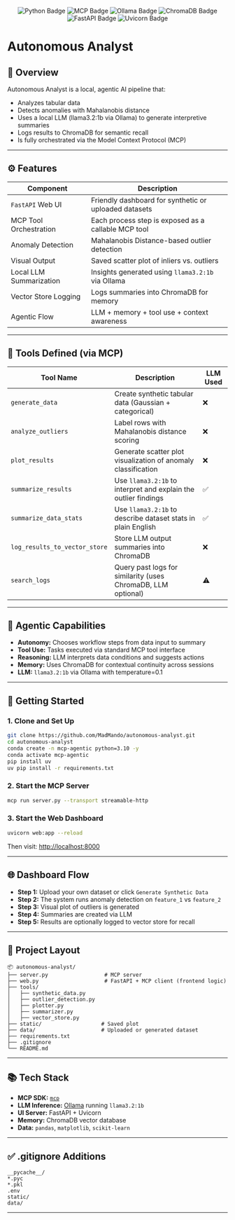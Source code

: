 <p align="center">
  <img src="https://img.shields.io/badge/Python-3.12-blue?logo=python" alt="Python Badge"/>
  <img src="https://img.shields.io/badge/MCP-Model_Context_Protocol-purple" alt="MCP Badge"/>
  <img src="https://img.shields.io/badge/Ollama-LLM-green" alt="Ollama Badge"/>
  <img src="https://img.shields.io/badge/ChromaDB-VectorDB-orange" alt="ChromaDB Badge"/>
  <img src="https://img.shields.io/badge/FastAPI-Web_UI-teal" alt="FastAPI Badge"/>
  <img src="https://img.shields.io/badge/Uvicorn-ASGI_Server-black" alt="Uvicorn Badge"/>
</p>

# Autonomous Analyst

## 🧠 Overview
Autonomous Analyst is a local, agentic AI pipeline that:
- Analyzes tabular data
- Detects anomalies with Mahalanobis distance
- Uses a local LLM (llama3.2:1b via Ollama) to generate interpretive summaries
- Logs results to ChromaDB for semantic recall
- Is fully orchestrated via the Model Context Protocol (MCP)

---

## ⚙️ Features
| Component                       | Description                                                                                  |
|--------------------------------|----------------------------------------------------------------------------------------------|
| `FastAPI` Web UI               | Friendly dashboard for synthetic or uploaded datasets                                        |
| MCP Tool Orchestration         | Each process step is exposed as a callable MCP tool                                          |
| Anomaly Detection              | Mahalanobis Distance-based outlier detection                                                 |
| Visual Output                  | Saved scatter plot of inliers vs. outliers                                                   |
| Local LLM Summarization       | Insights generated using `llama3.2:1b` via Ollama                                             |
| Vector Store Logging           | Logs summaries into ChromaDB for memory                                                      |
| Agentic Flow                   | LLM + memory + tool use + context awareness                                                  |

---

## 🧪 Tools Defined (via MCP)
| Tool Name                     | Description                                                                                    | LLM Used |
|------------------------------|------------------------------------------------------------------------------------------------|----------|
| `generate_data`              | Create synthetic tabular data (Gaussian + categorical)                                         | ❌        |
| `analyze_outliers`           | Label rows with Mahalanobis distance scoring                                                  | ❌        |
| `plot_results`               | Generate scatter plot visualization of anomaly classification                                | ❌        |
| `summarize_results`          | Use `llama3.2:1b` to interpret and explain the outlier findings                               | ✅        |
| `summarize_data_stats`       | Use `llama3.2:1b` to describe dataset stats in plain English                                 | ✅        |
| `log_results_to_vector_store`| Store LLM output summaries into ChromaDB                                                      | ❌        |
| `search_logs`                | Query past logs for similarity (uses ChromaDB, LLM optional)                                  | ⚠️        |

---

## 🤖 Agentic Capabilities
- **Autonomy:** Chooses workflow steps from data input to summary
- **Tool Use:** Tasks executed via standard MCP tool interface
- **Reasoning:** LLM interprets data conditions and suggests actions
- **Memory:** Uses ChromaDB for contextual continuity across sessions
- **LLM:** `llama3.2:1b` via Ollama with temperature=0.1

---

## 🚀 Getting Started

### 1. Clone and Set Up
```bash
git clone https://github.com/MadMando/autonomous-analyst.git
cd autonomous-analyst
conda create -n mcp-agentic python=3.10 -y
conda activate mcp-agentic
pip install uv
uv pip install -r requirements.txt
```

### 2. Start the MCP Server
```bash
mcp run server.py --transport streamable-http
```

### 3. Start the Web Dashboard
```bash
uvicorn web:app --reload
```
Then visit: [http://localhost:8000](http://localhost:8000)

---

## 🌐 Dashboard Flow

- **Step 1:** Upload your own dataset or click `Generate Synthetic Data`
- **Step 2:** The system runs anomaly detection on `feature_1` vs `feature_2`
- **Step 3:** Visual plot of outliers is generated
- **Step 4:** Summaries are created via LLM
- **Step 5:** Results are optionally logged to vector store for recall

---

## 📁 Project Layout
```
📦 autonomous-analyst/
├── server.py                  # MCP server
├── web.py                     # FastAPI + MCP client (frontend logic)
├── tools/
│   ├── synthetic_data.py
│   ├── outlier_detection.py
│   ├── plotter.py
│   ├── summarizer.py
│   ├── vector_store.py
├── static/                   # Saved plot
├── data/                     # Uploaded or generated dataset
├── requirements.txt
├── .gitignore
└── README.md
```

---

## 📚 Tech Stack
- **MCP SDK:** [`mcp`](https://github.com/modelcontextprotocol/python-sdk)
- **LLM Inference:** [Ollama](https://ollama.com/) running `llama3.2:1b`
- **UI Server:** FastAPI + Uvicorn
- **Memory:** ChromaDB vector database
- **Data:** `pandas`, `matplotlib`, `scikit-learn`

---

## ✅ .gitignore Additions
```
__pycache__/
*.pyc
*.pkl
.env
static/
data/
```

---
